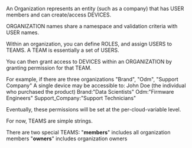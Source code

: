An Organization represents an entity (such as a company) that has USER members
and can create/access DEVICES.

ORGANIZATION names share a namespace and validation criteria with USER names.

Within an organization, you can define ROLES, and assign USERS to TEAMS.  A
TEAM is essentially a set of USERS.

You can then grant access to DEVICES within an ORGANIZATION by granting
permission for that TEAM.

For example, if there are three organizations "Brand", "Odm", "Support Company"
    A single device may be accessible to:
        John Doe (the individual who purchased the product)
        Brand:"Data Scientists"
        Odm:"Firmware Engineers"
        Support_Company:"Support Technicians"

Eventually, these permissions will be set at the per-cloud-variable level.

For now, TEAMS are simple strings.

There are two special TEAMS:
    "__members__" includes all organization members
    "__owners__" includes organization owners
